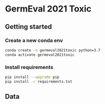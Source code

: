 # GermEval 2021 Toxic

## Getting started

### Create a new conda env

```bash
conda create -n germeval2021toxic python=3.7
conda activate germeval2021toxic
```

### Install requirements

```bash
pip install --upgrade pip
pip install -r requirements.txt
```

## Data